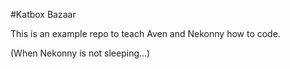 #Katbox Bazaar

This is an example repo to teach Aven and Nekonny how to code.

(When Nekonny is not sleeping...)
